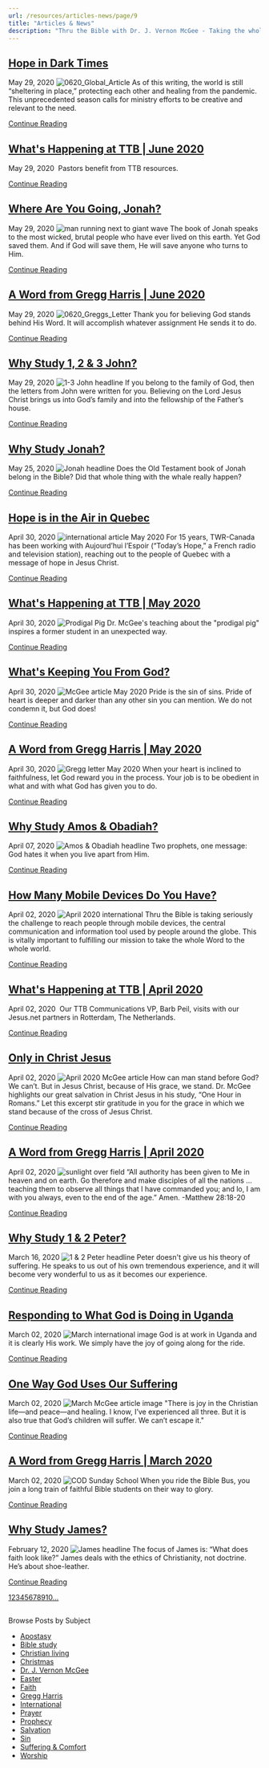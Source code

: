 ```yaml
---
url: /resources/articles-news/page/9
title: "Articles & News"
description: "Thru the Bible with Dr. J. Vernon McGee - Taking the whole Word to the whole world"
---
```







## [Hope in Dark Times](../news/2020/05/29/hope-in-dark-times)


May 29, 2020
![0620_Global_Article](https://ttb.org/images/default-source/Features-and-News/0620_global_article.jpg?sfvrsn=1cc71e16_0 "0620_Global_Article")
As of this writing, the world is still “sheltering in place,” protecting each other and healing from the pandemic. This unprecedented season calls for ministry efforts to be creative and relevant to the need. 


[Continue Reading](../news/2020/05/29/hope-in-dark-times)




## [What's Happening at TTB | June 2020](../news/2020/05/29/what's-happening-at-ttb-june-2020)


May 29, 2020
![]()
Pastors benefit from TTB resources.


[Continue Reading](../news/2020/05/29/what's-happening-at-ttb-june-2020)




## [Where Are You Going, Jonah?](../features/2020/05/29/where-are-you-going-jonah)


May 29, 2020
![man running next to giant wave](https://ttb.org/images/default-source/Features-and-News/0620_mcgee_article.jpg?sfvrsn=5bc71e16_0 "0620_McGee_Article")
The book of Jonah speaks to the most wicked, brutal people who have ever lived on this earth. Yet God saved them. And if God will save them, He will save anyone who turns to Him. 


[Continue Reading](../features/2020/05/29/where-are-you-going-jonah)




## [A Word from Gregg Harris | June 2020](../features/2020/05/29/a-word-from-gregg-harris-june-2020)


May 29, 2020
![0620_Greggs_Letter](https://ttb.org/images/default-source/Features-and-News/0620_greggs_letter.jpg?sfvrsn=45c71e16_0 "0620_Greggs_Letter")
Thank you for believing God stands behind His Word. It will accomplish whatever assignment He sends it to do.


[Continue Reading](../features/2020/05/29/a-word-from-gregg-harris-june-2020)




## [Why Study 1, 2 & 3 John?](../features/2020/05/29/why-study-1-2-3-john)


May 29, 2020
![1-3 John headline](https://ttb.org/images/default-source/Why-Study/1-3-john-headline.jpg?sfvrsn=a1c71e16_0 "1-3 John headline")
If you belong to the family of God, then the letters from John were written for you. Believing on the Lord Jesus Christ brings us into God’s family and into the fellowship of the Father’s house. 


[Continue Reading](../features/2020/05/29/why-study-1-2-3-john)




## [Why Study Jonah?](../features/2020/05/25/why-study-jonah)


May 25, 2020
![Jonah headline](https://ttb.org/images/default-source/Why-Study/jonah-headline.jpg?sfvrsn=61c81e16_0 "Jonah headline")
Does the Old Testament book of Jonah belong in the Bible? Did that whole thing with the whale really happen?


[Continue Reading](../features/2020/05/25/why-study-jonah)




## [Hope is in the Air in Quebec](../news/2020/04/30/hope-is-in-the-air-in-quebec)


April 30, 2020
![international article May 2020](https://ttb.org/images/default-source/Features-and-News/international-article-may-2020.jpg?sfvrsn=42c91e16_0 "international article May 2020")
For 15 years, TWR-Canada has been working with Aujourd’hui l’Espoir (“Today’s Hope,” a French radio and television station), reaching out to the people of Quebec with a message of hope in Jesus Christ. 


[Continue Reading](../news/2020/04/30/hope-is-in-the-air-in-quebec)




## [What's Happening at TTB | May 2020](../news/2020/04/30/what's-happening-at-ttb-may-2020)


April 30, 2020
![Prodigal Pig](https://ttb.org/images/default-source/Features-and-News/prodigal-pig.jpg?sfvrsn=e1c91e16_0 "Prodigal Pig")
Dr. McGee's teaching about the "prodigal pig" inspires a former student in an unexpected way.


[Continue Reading](../news/2020/04/30/what's-happening-at-ttb-may-2020)




## [What's Keeping You From God?](../features/2020/04/30/what's-keeping-you-from-god)


April 30, 2020
![McGee article May 2020](https://ttb.org/images/default-source/Features-and-News/mcgee-article-may-2020.jpg?sfvrsn=1dc81e16_0 "McGee article May 2020")
Pride is the sin of sins. Pride of heart is deeper and darker than any other sin you can mention. We do not condemn it, but God does!


[Continue Reading](../features/2020/04/30/what's-keeping-you-from-god)




## [A Word from Gregg Harris | May 2020](../features/2020/04/30/a-word-from-gregg-harris-may-2020)


April 30, 2020
![Gregg letter May 2020](https://ttb.org/images/default-source/Features-and-News/gregg-letter-may-2020.jpg?sfvrsn=7ec81e16_0 "Gregg letter May 2020")
When your heart is inclined to faithfulness, let God reward you in the process. Your job is to be obedient in what and with what God has given you to do. 


[Continue Reading](../features/2020/04/30/a-word-from-gregg-harris-may-2020)




## [Why Study Amos & Obadiah?](../features/2020/04/07/why-study-amos-obadiah)


April 07, 2020
![Amos & Obadiah headline](https://ttb.org/images/default-source/Why-Study/amos-obadiah-headline.jpg?sfvrsn=ed81e16_0 "Amos & Obadiah headline")
Two prophets, one message: God hates it when you live apart from Him.


[Continue Reading](../features/2020/04/07/why-study-amos-obadiah)




## [How Many Mobile Devices Do You Have?](../news/2020/04/03/how-many-mobile-devices-do-you-have)


April 02, 2020
![April 2020 international](https://ttb.org/images/default-source/Features-and-News/april-2020-international.jpg?sfvrsn=48d91e16_0 "April 2020 international")
Thru the Bible is taking seriously the challenge to reach people through mobile devices, the central communication and information tool used by people around the globe. This is vitally important to fulfilling our mission to take the whole Word to the whole world.


[Continue Reading](../news/2020/04/03/how-many-mobile-devices-do-you-have)




## [What's Happening at TTB | April 2020](../news/2020/04/03/what's-happening-at-ttb-april-2020)


April 02, 2020
![]()
Our TTB Communications VP, Barb Peil, visits with our Jesus.net partners in Rotterdam, The Netherlands.


[Continue Reading](../news/2020/04/03/what's-happening-at-ttb-april-2020)




## [Only in Christ Jesus](../features/2020/04/03/only-in-christ-jesus)


April 02, 2020
![April 2020 McGee article](https://ttb.org/images/default-source/Features-and-News/april-2020-mcgee-article.jpg?sfvrsn=e6d91e16_0 "April 2020 McGee article")
How can man stand before God? We can’t. But in Jesus Christ, because of His grace, we stand. Dr. McGee highlights our great salvation in Christ Jesus in his study, “One Hour in Romans.” Let this excerpt stir gratitude in you for the grace in which we stand because of the cross of Jesus Christ. 


[Continue Reading](../features/2020/04/03/only-in-christ-jesus)




## [A Word from Gregg Harris | April 2020](../features/2020/04/03/a-word-from-gregg-harris-april-2020)


April 02, 2020
![sunlight over field](https://ttb.org/images/default-source/Features-and-News/sunlight-over-field.jpg?sfvrsn=4ed81e16_0 "sunlight over field")
“All authority has been given to Me in heaven and on earth. Go therefore and make disciples of all the nations … teaching them to observe all things that I have commanded you; and lo, I am with you always, even to the end of the age.” Amen. -Matthew 28:18-20


[Continue Reading](../features/2020/04/03/a-word-from-gregg-harris-april-2020)




## [Why Study 1 & 2 Peter?](../features/2020/03/16/why-study-1-2-peter)


March 16, 2020
![1 & 2 Peter headline](https://ttb.org/images/default-source/Why-Study/1-2-peter-headline.jpg?sfvrsn=3af71e16_0 "1 & 2 Peter headline")
Peter doesn't give us his theory of suffering. He speaks to us out of his own tremendous experience, and it will become very wonderful to us as it becomes our experience.


[Continue Reading](../features/2020/03/16/why-study-1-2-peter)




## [Responding to What God is Doing in Uganda](../news/2020/03/03/responding-to-what-god-is-doing-in-uganda)


March 02, 2020
![March international image](https://ttb.org/images/default-source/Features-and-News/march-international-image.jpg?sfvrsn=41e91e16_0 "March international image")
God is at work in Uganda and it is clearly His work. We simply have the joy of going along for the ride. 


[Continue Reading](../news/2020/03/03/responding-to-what-god-is-doing-in-uganda)




## [One Way God Uses Our Suffering](../features/2020/03/03/one-way-god-uses-our-suffering)


March 02, 2020
![March McGee article image](https://ttb.org/images/default-source/Features-and-News/march-mcgee-article-image.jpg?sfvrsn=9fe91e16_0 "March McGee article image")
"There is joy in the Christian life—and peace—and healing. I know, I’ve experienced all three. But it is also true that God’s children will suffer. We can’t escape it."


[Continue Reading](../features/2020/03/03/one-way-god-uses-our-suffering)




## [A Word from Gregg Harris | March 2020](../features/2020/03/02/a-word-from-gregg-harris-march-2020)


March 02, 2020
![COD Sunday School](https://ttb.org/images/default-source/Features-and-News/cod-sunday-school.jpg?sfvrsn=7e81e16_6 "COD Sunday School")
When you ride the Bible Bus, you join a long train of faithful Bible students on their way to glory.


[Continue Reading](../features/2020/03/02/a-word-from-gregg-harris-march-2020)




## [Why Study James?](../features/2020/02/12/why-study-james)


February 12, 2020
![James headline](https://ttb.org/images/default-source/default-album/james-headline.jpg?sfvrsn=e5f91e16_0 "James headline")
The focus of James is: “What does faith look like?” James deals with the ethics of Christianity, not doctrine. He’s about shoe-leather. 


[Continue Reading](../features/2020/02/12/why-study-james)





[1](https://ttb.org/resources/articles-news)[2](https://ttb.org/resources/articles-news/page/2)[3](https://ttb.org/resources/articles-news/page/3)[4](https://ttb.org/resources/articles-news/page/4)[5](https://ttb.org/resources/articles-news/page/5)[6](https://ttb.org/resources/articles-news/page/6)[7](https://ttb.org/resources/articles-news/page/7)[8](https://ttb.org/resources/articles-news/page/8)[9](https://ttb.org/resources/articles-news/page/9)[10](https://ttb.org/resources/articles-news/page/10)[...](https://ttb.org/resources/articles-news/page/11)





## 
 Browse Posts by Subject


* [Apostasy](/resources/articles-news/-in-tags/tags/Apostasy)
* [Bible study](/resources/articles-news/-in-tags/tags/Bible-study)
* [Christian living](/resources/articles-news/-in-tags/tags/Christian-living)
* [Christmas](/resources/articles-news/-in-tags/tags/Christmas)
* [Dr. J. Vernon McGee](/resources/articles-news/-in-tags/tags/Dr-J-Vernon-McGee)
* [Easter](/resources/articles-news/-in-tags/tags/easter)
* [Faith](/resources/articles-news/-in-tags/tags/Faith)
* [Gregg Harris](/resources/articles-news/-in-tags/tags/Gregg-Harris)
* [International](/resources/articles-news/-in-tags/tags/International)
* [Prayer](/resources/articles-news/-in-tags/tags/prayer)
* [Prophecy](/resources/articles-news/-in-tags/tags/Prophecy)
* [Salvation](/resources/articles-news/-in-tags/tags/Salvation)
* [Sin](/resources/articles-news/-in-tags/tags/sin)
* [Suffering & Comfort](/resources/articles-news/-in-tags/tags/Suffering-Comfort)
* [Worship](/resources/articles-news/-in-tags/tags/worship)






